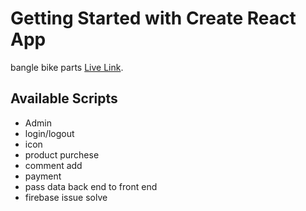 # Getting Started with Create React App

bangle bike parts [Live Link](https://bike-parts-5e55f.web.app/).

## Available Scripts

- Admin
- login/logout
- icon
- product purchese 
- comment add
- payment
- pass data back end to front end
- firebase issue solve 

